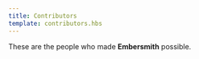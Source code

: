 ```yaml
---
title: Contributors
template: contributors.hbs
---
```


These are the people who made **Embersmith** possible. 